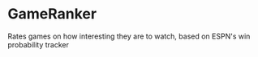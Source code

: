 # GameRanker
Rates games on how interesting they are to watch, based on ESPN's win probability tracker
